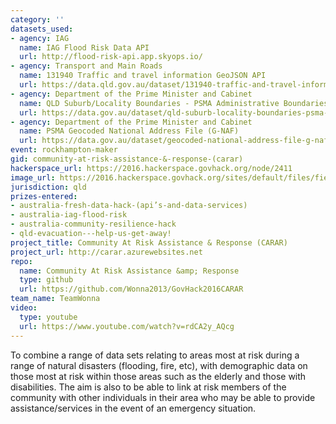 ```yaml
---
category: ''
datasets_used:
- agency: IAG
  name: IAG Flood Risk Data API
  url: http://flood-risk-api.app.skyops.io/
- agency: Transport and Main Roads
  name: 131940 Traffic and travel information GeoJSON API
  url: https://data.qld.gov.au/dataset/131940-traffic-and-travel-information-geojson-api
- agency: Department of the Prime Minister and Cabinet
  name: QLD Suburb/Locality Boundaries - PSMA Administrative Boundaries
  url: https://data.gov.au/dataset/qld-suburb-locality-boundaries-psma-administrative-boundaries
- agency: Department of the Prime Minister and Cabinet
  name: PSMA Geocoded National Address File (G-NAF)
  url: https://data.gov.au/dataset/geocoded-national-address-file-g-naf
event: rockhampton-maker
gid: community-at-risk-assistance-&-response-(carar)
hackerspace_url: https://2016.hackerspace.govhack.org/node/2411
image_url: https://2016.hackerspace.govhack.org/sites/default/files/field/image/Capture_5.PNG
jurisdiction: qld
prizes-entered:
- australia-fresh-data-hack-(api’s-and-data-services)
- australia-iag-flood-risk
- australia-community-resilience-hack
- qld-evacuation---help-us-get-away!
project_title: Community At Risk Assistance & Response (CARAR)
project_url: http://carar.azurewebsites.net
repo:
  name: Community At Risk Assistance &amp; Response
  type: github
  url: https://github.com/Wonna2013/GovHack2016CARAR
team_name: TeamWonna
video:
  type: youtube
  url: https://www.youtube.com/watch?v=rdCA2y_AQcg
---
```


To combine a range of data sets relating to areas most at risk during a range of natural disasters (flooding, fire, etc), with demographic data on those most at risk within those areas such as the elderly and those with disabilities.
The aim is also to be able to link at risk members of the community with other individuals in their area who may be able to provide assistance/services in the event of an emergency situation.